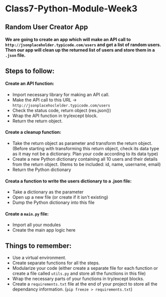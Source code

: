 # Class7-Python-Module-Week3

## Random User Creator App
#### We are going to create an app which will make an API call to `http://jsonplaceholder.typicode.com/users` and get a list of random users. Then our app will clean up the returned list of users and store them in a `.json` file.

## Steps to follow:
#### Create an API function:
- Import necessary library for making an API call.
- Make the API call to this URL -> `http://jsonplacehoclelder.typicode.com/users`
- Check the status code, return object (res.json())
- Wrap the API function in try/except block.
- Return the return object.

#### Create a cleanup function:
- Take the return object as parameter and transform the return object. (Before starting with transforming this return object, check its data type as it may not be a dictionary. Plan your code according to its data type)
- Create a new Python dictionary containing all 10 users and their details from the return object. (Items to be included: id, name, username, email)
- Return the Python dictionary
#### Creata a function to write the users dictionary to a .json file:
-   Take a dictionary as the parameter
-   Open up a new file (or create if it isn't existing)
-   Dump the Python dictionary into this file
#### Create a `main.py` file:
- Import all your modules
- Create the main app logic here


## Things to remember:
- Use a virtual environment. 
- Create separate functions for all the steps.
- Modularize your code (either create a separate file for each function or create a file called `utils.py` and store all the functions in this file)
- Wrap the necessary parts of your functions in try/except blocks.
- Create a `requirements.txt` file at the end of your project to store all the dependancy information. (`pip freeze > requirements.txt`)
